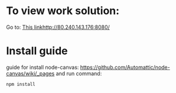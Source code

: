 # To view work solution:
Go to: [This link](http://80.240.143.176:8080/)http://80.240.143.176:8080/
# Install guide
guide for install node-canvas: https://github.com/Automattic/node-canvas/wiki/_pages
and run command:
```bash
npm install
```